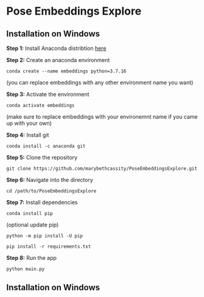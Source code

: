 # Pose Embeddings Explore

## Installation on Windows 

**Step 1:** Install Anaconda distribtion [here](https://www.anaconda.com/download)


**Step 2:** Create an anaconda environment 
```
conda create --name embeddings python=3.7.16
```
(you can replace embeddings with any other environment name you want)


**Step 3:** Activate the environment 
```
conda activate embeddings 
```
(make sure to replace embeddings with your environemnt name if you came up with your own)


**Step 4:** Install git 
```
conda install -c anaconda git 
```


**Step 5:** Clone the repository
```
git clone https://github.com/marybethcassity/PoseEmbeddingsExplore.git
```

**Step 6:** Navigate into the directory
```
cd /path/to/PoseEmbeddingsExplore
```

**Step 7:** Install dependencies
```
conda install pip
```

(optional update pip)
```
python -m pip install -U pip
```

```
pip install -r requirements.txt
```

**Step 8:** Run the app 

```
python main.py
```

## Installation on Windows 
